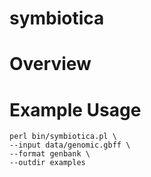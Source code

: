 # symbiotica

# Overview

# Example Usage

```
perl bin/symbiotica.pl \      
--input data/genomic.gbff \
--format genbank \
--outdir examples
```